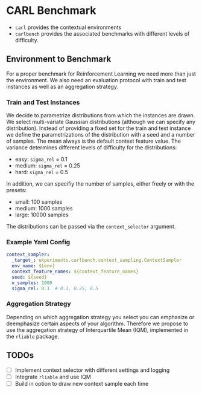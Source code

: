 # CARL Benchmark

- `carl` provides the contextual environments
- `carlbench` provides the associated benchmarks with different levels of difficulty.

## Environment to Benchmark

For a proper benchmark for Reinforcement Learning we need more than just the 
environment.
We also need an evaluation protocol with train and test instances as well as 
an aggregation strategy.

### Train and Test Instances

We decide to parametrize distributions from which the instances are drawn.
We select multi-variate Gaussian distributions (although we can specify any 
distribution). 
Instead of providing a fixed set for the train and test instance we define the 
parametrizations of the distribution with a seed and a number of samples.
The mean always is the default context feature value.
The variance determines different levels of difficulty for the distributions:

- easy: `sigma_rel` = 0.1
- medium: `sigma_rel` = 0.25
- hard: `sigma_rel` = 0.5

In addition, we can specifiy the number of samples, either freely or with the presets:
- small: 100 samples
- medium: 1000 samples
- large: 10000 samples

The distributions can be passed via the `context_selector` argument.


### Example Yaml Config 
```yaml
context_sampler:
  _target_: experiments.carlbench.context_sampling.ContextSampler
  env_name: ${env}
  context_feature_names: ${context_feature_names}
  seed: ${seed}
  n_samples: 1000
  sigma_rel: 0.1  # 0.1, 0.25, 0.5
```


### Aggregation Strategy
Depending on which aggregation strategy you select you can emphasize or deemphasize
certain aspects of your algorithm. Therefore we propose to use the aggregation 
strategy of Interquartile Mean (IQM), implemented in the `rliable` package.


## TODOs
- [ ] Implement context selector with different settings and logging
- [ ] Integrate `rliable` and use IQM
- [ ] Build in option to draw new context sample each time